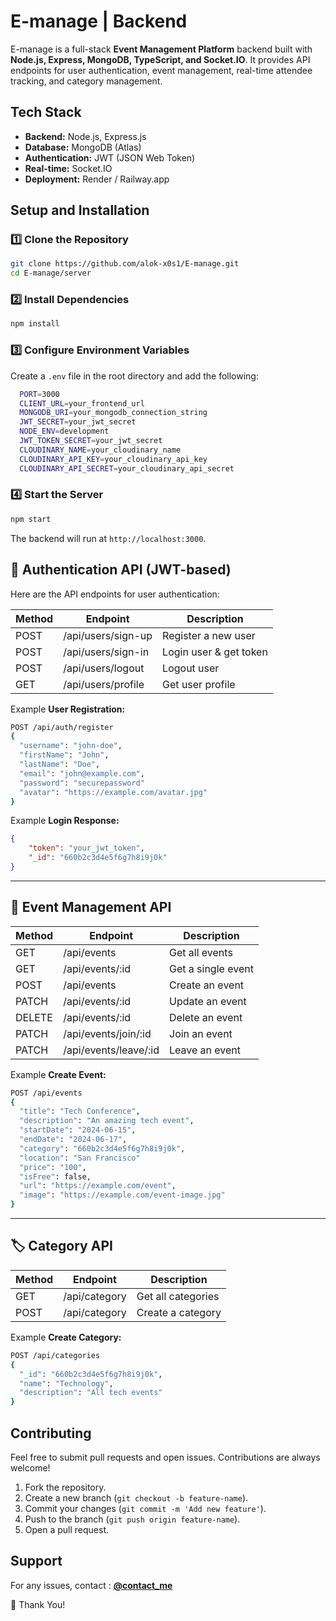 # E-manage | Backend

E-manage is a full-stack **Event Management Platform** backend built with **Node.js, Express, MongoDB, TypeScript, and Socket.IO**. It provides API endpoints for user authentication, event management, real-time attendee tracking, and category management.

## Tech Stack

-   **Backend:** Node.js, Express.js
-   **Database:** MongoDB (Atlas)
-   **Authentication:** JWT (JSON Web Token)
-   **Real-time:** Socket.IO
-   **Deployment:** Render / Railway.app

## Setup and Installation

### **1️⃣ Clone the Repository**

```sh
git clone https://github.com/alok-x0s1/E-manage.git
cd E-manage/server
```

### **2️⃣ Install Dependencies**

```sh
npm install
```

### **3️⃣ Configure Environment Variables**

Create a `.env` file in the root directory and add the following:

```sh
  PORT=3000
  CLIENT_URL=your_frontend_url
  MONGODB_URI=your_mongodb_connection_string
  JWT_SECRET=your_jwt_secret
  NODE_ENV=development
  JWT_TOKEN_SECRET=your_jwt_secret
  CLOUDINARY_NAME=your_cloudinary_name
  CLOUDINARY_API_KEY=your_cloudinary_api_key
  CLOUDINARY_API_SECRET=your_cloudinary_api_secret
```

### **4️⃣ Start the Server**

```sh
npm start
```

The backend will run at `http://localhost:3000`.

## 🔐 Authentication API (JWT-based)

Here are the API endpoints for user authentication:

| Method | Endpoint           | Description            |
| ------ | ------------------ | ---------------------- |
| POST   | /api/users/sign-up | Register a new user    |
| POST   | /api/users/sign-in | Login user & get token |
| POST   | /api/users/logout  | Logout user            |
| GET    | /api/users/profile | Get user profile       |

Example **User Registration:**

```sh
POST /api/auth/register
{
  "username": "john-doe",
  "firstName": "John",
  "lastName": "Doe",
  "email": "john@example.com",
  "password": "securepassword"
  "avatar": "https://example.com/avatar.jpg"
}
```

Example **Login Response:**

```json
{
	"token": "your_jwt_token",
	"_id": "660b2c3d4e5f6g7h8i9j0k"
}
```

---

## 📅 Event Management API

| Method | Endpoint              | Description        |
| ------ | --------------------- | ------------------ |
| GET    | /api/events           | Get all events     |
| GET    | /api/events/:id       | Get a single event |
| POST   | /api/events           | Create an event    |
| PATCH  | /api/events/:id       | Update an event    |
| DELETE | /api/events/:id       | Delete an event    |
| PATCH  | /api/events/join/:id  | Join an event      |
| PATCH  | /api/events/leave/:id | Leave an event     |

Example **Create Event:**

```sh
POST /api/events
{
  "title": "Tech Conference",
  "description": "An amazing tech event",
  "startDate": "2024-06-15",
  "endDate": "2024-06-17",
  "category": "660b2c3d4e5f6g7h8i9j0k",
  "location": "San Francisco"
  "price": "100",
  "isFree": false,
  "url": "https://example.com/event",
  "image": "https://example.com/event-image.jpg"
}
```

---

## 🏷 Category API

| Method | Endpoint      | Description        |
| ------ | ------------- | ------------------ |
| GET    | /api/category | Get all categories |
| POST   | /api/category | Create a category  |

Example **Create Category:**

```sh
POST /api/categories
{
  "_id": "660b2c3d4e5f6g7h8i9j0k",
  "name": "Technology",
  "description": "All tech events"
}
```

## Contributing

Feel free to submit pull requests and open issues. Contributions are always welcome!

1. Fork the repository.
2. Create a new branch (`git checkout -b feature-name`).
3. Commit your changes (`git commit -m 'Add new feature'`).
4. Push to the branch (`git push origin feature-name`).
5. Open a pull request.

## Support

For any issues, contact : **[@contact_me](https://instagram.com/mr_x0s1)**

🎉 Thank You!
